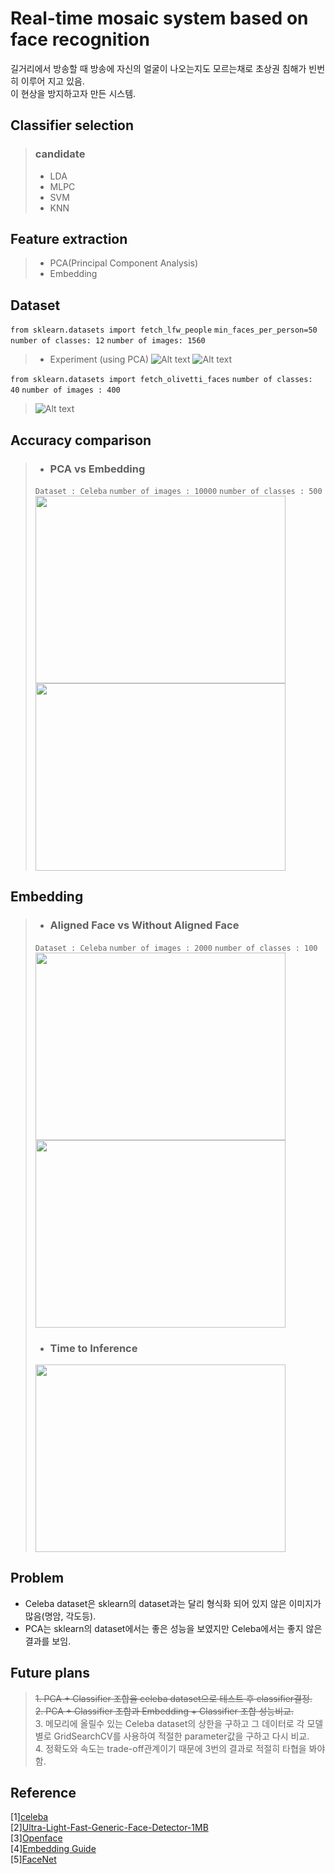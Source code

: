 # Real-time mosaic system based on face recognition
길거리에서 방송할 때 방송에 자신의 얼굴이 나오는지도 모르는채로 초상권 침해가 빈번히 이루어 지고 있음.         
이 현상을 방지하고자 만든 시스템.
## Classifier selection
> ### candidate 
> * LDA
> * MLPC
> * SVM
> * KNN

## Feature extraction
> * PCA(Principal Component Analysis)
> * Embedding


## Dataset
 ```from sklearn.datasets import fetch_lfw_people```     ```min_faces_per_person=50``` ```number of classes: 12``` ```number of images: 1560```
> * Experiment (using PCA)
![Alt text](Fig/skleran_dataset_output/component_changes_variance.png)
![Alt text](Fig/skleran_dataset_output/component_changes_variance_mlpc_added.png)


```from sklearn.datasets import fetch_olivetti_faces``` ```number of classes: 40``` ```number of images : 400```
> ![Alt text](Fig/skleran_dataset_output/oblite-dataset.png)
  
## Accuracy comparison
> * ### PCA vs Embedding
> ```Dataset : Celeba``` ```number of images : 10000``` ```number of classes : 500```
<img src="opencv-face-recognition/output/alignedFace_classifier_performance_10000_class_500.jpeg" width="400px" height="300px"/><img src="opencv-face-recognition/output/PCA_ALIGNED_FACE_WITH_CELEBA_10000_class_500.jpeg" width="400px" height="300px"/><br/>  

## Embedding
> * ### Aligned Face vs Without Aligned Face   
> ```Dataset : Celeba``` ```number of images : 2000``` ```number of classes : 100```    
> <img src="opencv-face-recognition/output/without_aligned_performance.jpeg" width="400px" height="300px"/><img src="opencv-face-recognition/output/alignedFace_classifier_performance.jpeg" width="400px" height="300px"/>
> * ### Time to Inference
> <img src="opencv-face-recognition/output/time_to_inference.jpeg" width="400px" height="300px"/>    


## Problem  
* Celeba dataset은 sklearn의 dataset과는 달리 형식화 되어 있지 않은 이미지가 많음(명암, 각도등).     
* PCA는 sklearn의 dataset에서는 좋은 성능을 보였지만 Celeba에서는 좋지 않은 결과를 보임.    





## Future plans
> ~~1. PCA + Classifier 조합을 celeba dataset으로 테스트 후 classifier결정.~~   
> ~~2. PCA + Classifier 조합과 Embedding + Classifier 조합 성능비교.~~      
> 3. 메모리에 올릴수 있는 Celeba dataset의 상한을 구하고 그 데이터로 각 모델별로 GridSearchCV를 사용하여 적절한 parameter값을 구하고 다시 비교.   
> 4. 정확도와 속도는 trade-off관계이기 때문에 3번의 결과로 적절히 타협을 봐야함.


## Reference
[1][celeba](http://mmlab.ie.cuhk.edu.hk/projects/CelebA.html)           
[2][Ultra-Light-Fast-Generic-Face-Detector-1MB](https://github.com/Linzaer/Ultra-Light-Fast-Generic-Face-Detector-1MB)   
[3][Openface](https://cmusatyalab.github.io/openface/)   
[4][Embedding Guide](https://medium.com/@ageitgey/machine-learning-is-fun-part-4-modern-face-recognition-with-deep-learning-c3cffc121d78#.ds8i8oic9)   
[5][FaceNet](https://www.cv-foundation.org/openaccess/content_cvpr_2015/papers/Schroff_FaceNet_A_Unified_2015_CVPR_paper.pdf)
